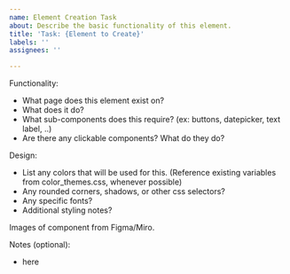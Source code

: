 ```yaml
---
name: Element Creation Task
about: Describe the basic functionality of this element.
title: 'Task: {Element to Create}'
labels: ''
assignees: ''

---
```


Functionality:
- What page does this element exist on?
- What does it do?
- What sub-components does this require? (ex: buttons, datepicker, text label, ..)
- Are there any clickable components? What do they do?

Design:
- List any colors that will be used for this. (Reference existing variables from color_themes.css, whenever possible)
- Any rounded corners, shadows, or other css selectors?
- Any specific fonts?
- Additional styling notes?

Images of component from Figma/Miro.

Notes (optional):
- here
